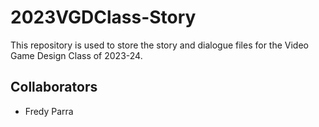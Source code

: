 # 2023VGDClass-Story
This repository is used to store the story and dialogue files for the Video Game Design Class of 2023-24.

## Collaborators
- Fredy Parra